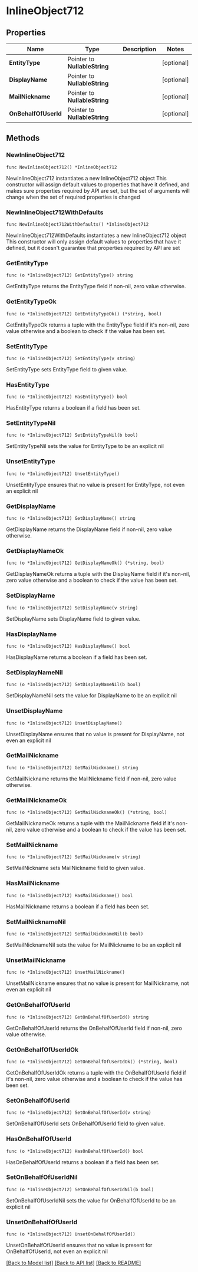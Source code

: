 # InlineObject712

## Properties

Name | Type | Description | Notes
------------ | ------------- | ------------- | -------------
**EntityType** | Pointer to **NullableString** |  | [optional] 
**DisplayName** | Pointer to **NullableString** |  | [optional] 
**MailNickname** | Pointer to **NullableString** |  | [optional] 
**OnBehalfOfUserId** | Pointer to **NullableString** |  | [optional] 

## Methods

### NewInlineObject712

`func NewInlineObject712() *InlineObject712`

NewInlineObject712 instantiates a new InlineObject712 object
This constructor will assign default values to properties that have it defined,
and makes sure properties required by API are set, but the set of arguments
will change when the set of required properties is changed

### NewInlineObject712WithDefaults

`func NewInlineObject712WithDefaults() *InlineObject712`

NewInlineObject712WithDefaults instantiates a new InlineObject712 object
This constructor will only assign default values to properties that have it defined,
but it doesn't guarantee that properties required by API are set

### GetEntityType

`func (o *InlineObject712) GetEntityType() string`

GetEntityType returns the EntityType field if non-nil, zero value otherwise.

### GetEntityTypeOk

`func (o *InlineObject712) GetEntityTypeOk() (*string, bool)`

GetEntityTypeOk returns a tuple with the EntityType field if it's non-nil, zero value otherwise
and a boolean to check if the value has been set.

### SetEntityType

`func (o *InlineObject712) SetEntityType(v string)`

SetEntityType sets EntityType field to given value.

### HasEntityType

`func (o *InlineObject712) HasEntityType() bool`

HasEntityType returns a boolean if a field has been set.

### SetEntityTypeNil

`func (o *InlineObject712) SetEntityTypeNil(b bool)`

 SetEntityTypeNil sets the value for EntityType to be an explicit nil

### UnsetEntityType
`func (o *InlineObject712) UnsetEntityType()`

UnsetEntityType ensures that no value is present for EntityType, not even an explicit nil
### GetDisplayName

`func (o *InlineObject712) GetDisplayName() string`

GetDisplayName returns the DisplayName field if non-nil, zero value otherwise.

### GetDisplayNameOk

`func (o *InlineObject712) GetDisplayNameOk() (*string, bool)`

GetDisplayNameOk returns a tuple with the DisplayName field if it's non-nil, zero value otherwise
and a boolean to check if the value has been set.

### SetDisplayName

`func (o *InlineObject712) SetDisplayName(v string)`

SetDisplayName sets DisplayName field to given value.

### HasDisplayName

`func (o *InlineObject712) HasDisplayName() bool`

HasDisplayName returns a boolean if a field has been set.

### SetDisplayNameNil

`func (o *InlineObject712) SetDisplayNameNil(b bool)`

 SetDisplayNameNil sets the value for DisplayName to be an explicit nil

### UnsetDisplayName
`func (o *InlineObject712) UnsetDisplayName()`

UnsetDisplayName ensures that no value is present for DisplayName, not even an explicit nil
### GetMailNickname

`func (o *InlineObject712) GetMailNickname() string`

GetMailNickname returns the MailNickname field if non-nil, zero value otherwise.

### GetMailNicknameOk

`func (o *InlineObject712) GetMailNicknameOk() (*string, bool)`

GetMailNicknameOk returns a tuple with the MailNickname field if it's non-nil, zero value otherwise
and a boolean to check if the value has been set.

### SetMailNickname

`func (o *InlineObject712) SetMailNickname(v string)`

SetMailNickname sets MailNickname field to given value.

### HasMailNickname

`func (o *InlineObject712) HasMailNickname() bool`

HasMailNickname returns a boolean if a field has been set.

### SetMailNicknameNil

`func (o *InlineObject712) SetMailNicknameNil(b bool)`

 SetMailNicknameNil sets the value for MailNickname to be an explicit nil

### UnsetMailNickname
`func (o *InlineObject712) UnsetMailNickname()`

UnsetMailNickname ensures that no value is present for MailNickname, not even an explicit nil
### GetOnBehalfOfUserId

`func (o *InlineObject712) GetOnBehalfOfUserId() string`

GetOnBehalfOfUserId returns the OnBehalfOfUserId field if non-nil, zero value otherwise.

### GetOnBehalfOfUserIdOk

`func (o *InlineObject712) GetOnBehalfOfUserIdOk() (*string, bool)`

GetOnBehalfOfUserIdOk returns a tuple with the OnBehalfOfUserId field if it's non-nil, zero value otherwise
and a boolean to check if the value has been set.

### SetOnBehalfOfUserId

`func (o *InlineObject712) SetOnBehalfOfUserId(v string)`

SetOnBehalfOfUserId sets OnBehalfOfUserId field to given value.

### HasOnBehalfOfUserId

`func (o *InlineObject712) HasOnBehalfOfUserId() bool`

HasOnBehalfOfUserId returns a boolean if a field has been set.

### SetOnBehalfOfUserIdNil

`func (o *InlineObject712) SetOnBehalfOfUserIdNil(b bool)`

 SetOnBehalfOfUserIdNil sets the value for OnBehalfOfUserId to be an explicit nil

### UnsetOnBehalfOfUserId
`func (o *InlineObject712) UnsetOnBehalfOfUserId()`

UnsetOnBehalfOfUserId ensures that no value is present for OnBehalfOfUserId, not even an explicit nil

[[Back to Model list]](../README.md#documentation-for-models) [[Back to API list]](../README.md#documentation-for-api-endpoints) [[Back to README]](../README.md)


